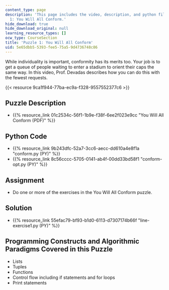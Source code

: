 ```yaml
---
content_type: page
description: 'This page includes the video, description, and python files for Puzzle
  1: You Will All Conform.'
hide_download: true
hide_download_original: null
learning_resource_types: []
ocw_type: CourseSection
title: 'Puzzle 1: You Will All Conform'
uid: 5e65dbb5-5393-fee5-75a5-9d4736748c86
---
```


While individuality is important, conformity has its merits too. Your job is to get a queue of people waiting to enter a stadium to orient their caps the same way. In this video, Prof. Devadas describes how you can do this with the fewest requests.

{{< resource 9ca1f944-77ba-ec9a-f328-9557552377c6 >}}

Puzzle Description
------------------

*   {{% resource_link 01c2534c-56f1-1b9e-f38f-6ee2f023e9cc "You Will All Conform (PDF)" %}}

Python Code
-----------

*   {{% resource_link 9b243dfc-52a7-3cc6-aecc-dd610a4e8f1a "conform.py (PY)" %}}
*   {{% resource_link 8c56cccc-5705-0141-ab4f-00dd33bd58f1 "conform-opt.py (PY)" %}}

Assignment
----------

*   Do one or more of the exercises in the You Will All Conform puzzle.

Solution
--------

*   {{% resource_link 55efac79-bf93-b1d0-6113-d7307174b66f "line-exercise1.py (PY)" %}}

Programming Constructs and Algorithmic Paradigms Covered in this Puzzle
-----------------------------------------------------------------------

*   Lists
*   Tuples
*   Functions
*   Control flow including if statements and for loops
*   Print statements